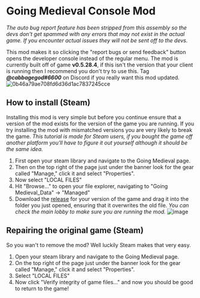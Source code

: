# Going Medieval Console Mod
*The auto bug report feature has been stripped from this assembly so the devs don't get spammed with any errors that may not exist in the actual game. If you encounter actual issues they will not be sent off to the devs.*

This mod makes it so clicking the "report bugs or send feedback" button opens the developer console instead of the regular menu.
The mod is currently built off of game **v0.5.28.4**, if this isn't the version that your client is running then I recommend you don't try to use this. Tag ***@cabbagegod#6600*** on Discord if you really want this mod updated.
![0b46a79ae708fd6d36d1ac7837245cce](https://user-images.githubusercontent.com/62683395/120890354-289a4380-c5d0-11eb-9565-a47e020e8888.gif)


## How to install (Steam)

Installing this mod is very simple but before you continue ensure that a version of the mod exists for the version of the game you are running. If you try installing the mod with mismatched versions you are very likely to break the game. *This tutorial is made for Steam users, if you bought the game off another platform you'll have to figure it out yourself although it should be the same idea.*
1. First open your steam library and navigate to the Going Medieval page.
2. Then on the top right of the page just under the banner look for the gear called "Manage," click it and select "Properties".
3. Now select "LOCAL FILES"
4. Hit "Browse..." to open your file explorer, navigating to "Going Medieval_Data" -> "Managed"
5. Download the [release](https://github.com/cabbagegod/going-medieval-devconsole-mod/releases) for your version of the game and drag it into the folder you just opened, ensuring that it overwrites the old file.
*You can check the main lobby to make sure you are running the mod.*
![image](https://user-images.githubusercontent.com/62683395/120890481-f0dfcb80-c5d0-11eb-9da9-f8af5646e784.png)

## Repairing the original game (Steam)

So you wan't to remove the mod? Well luckily Steam makes that very easy. 
1. Open your steam library and navigate to the Going Medieval page.
2. On the top right of the page just under the banner look for the gear called "Manage," click it and select "Properties".
3. Select "LOCAL FILES"
4. Now click "Verify integrity of game files..." and now you should be good to return to the game!

